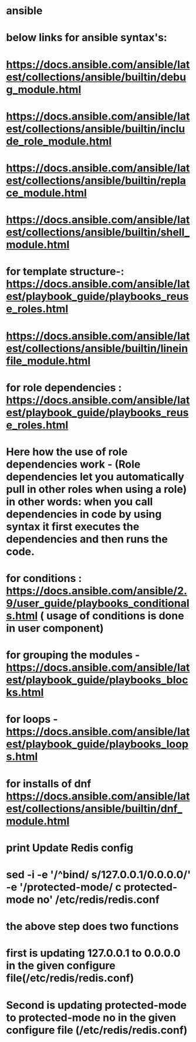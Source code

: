 # ansible 
# below links for ansible syntax's:
# https://docs.ansible.com/ansible/latest/collections/ansible/builtin/debug_module.html
# https://docs.ansible.com/ansible/latest/collections/ansible/builtin/include_role_module.html
# https://docs.ansible.com/ansible/latest/collections/ansible/builtin/replace_module.html
# https://docs.ansible.com/ansible/latest/collections/ansible/builtin/shell_module.html
# for template structure-:  https://docs.ansible.com/ansible/latest/playbook_guide/playbooks_reuse_roles.html
#  https://docs.ansible.com/ansible/latest/collections/ansible/builtin/lineinfile_module.html
# for role dependencies :  https://docs.ansible.com/ansible/latest/playbook_guide/playbooks_reuse_roles.html  
# Here how the use of role dependencies work - (Role dependencies let you automatically pull in other roles when using a role) in other words: when you call dependencies in code by using syntax it first executes the dependencies and then runs the code.
# for conditions : https://docs.ansible.com/ansible/2.9/user_guide/playbooks_conditionals.html  ( usage of conditions is done in user component)
# for grouping the modules -  https://docs.ansible.com/ansible/latest/playbook_guide/playbooks_blocks.html
# for loops - https://docs.ansible.com/ansible/latest/playbook_guide/playbooks_loops.html
# for installs of dnf  https://docs.ansible.com/ansible/latest/collections/ansible/builtin/dnf_module.html
#
# print Update Redis config
# sed -i -e '/^bind/ s/127.0.0.1/0.0.0.0/' -e '/protected-mode/ c protected-mode no' /etc/redis/redis.conf
# the above step does two functions
# first is updating 127.0.0.1 to 0.0.0.0 in the given configure file(/etc/redis/redis.conf)
# Second is updating protected-mode to protected-mode no in the given configure file (/etc/redis/redis.conf)


